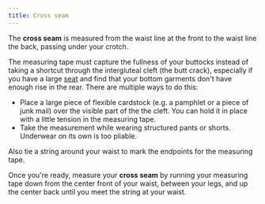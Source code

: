 ```yaml
---
title: Cross seam
---
```


The **cross seam** is measured from the waist line at the front to the waist line the back, passing under your crotch.

The measuring tape must capture the fullness of your buttocks instead of taking a shortcut through the intergluteal cleft (the butt crack), especially if you have a large [seat](/docs/measurements/seat/) and find that your bottom garments don't have enough rise in the rear. There are multiple ways to do this:

- Place a large piece of flexible cardstock (e.g. a pamphlet or a piece of junk mail) over the visible part of the the cleft. You can hold it in place with a little tension in the measuring tape.
- Take the measurement while wearing structured pants or shorts. Underwear on its own is too pliable.

Also tie a string around your waist to mark the endpoints for the measuring tape.

Once you're ready, measure your **cross seam** by running your measuring tape down from the
center front of your waist, between your legs, and up the center back until you meet the string
at your waist.
